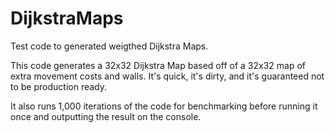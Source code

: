# DijkstraMaps
Test code to generated weigthed Dijkstra Maps.

This code generates a 32x32 Dijkstra Map based off of a 32x32 map of extra movement costs and walls.
It's quick, it's dirty, and it's guaranteed not to be production ready.

It also runs 1,000 iterations of the code for benchmarking before running it once and outputting the result on the console.
